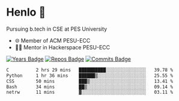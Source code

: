 
# Henlo 🌊

Pursuing b.tech in CSE at PES University

 - 🌐 Member of ACM PESU-ECC
 - 👨‍💻 Mentor in Hackerspace PESU-ECC

 [![Years Badge](https://badges.pufler.dev/years/bwaklog)](https://badges.pufler.dev) 
 [![Repos Badge](https://badges.pufler.dev/repos/bwaklog)](https://badges.pufler.dev)
 [![Commits Badge](https://badges.pufler.dev/commits/monthly/bwaklog)](https://badges.pufler.dev)

<!--START_SECTION:waka-->

```txt
C          2 hrs 29 mins   ██████████░░░░░░░░░░░░░░░   39.78 %
Python     1 hr 36 mins    ██████▒░░░░░░░░░░░░░░░░░░   25.55 %
CSS        50 mins         ███▒░░░░░░░░░░░░░░░░░░░░░   13.41 %
Bash       34 mins         ██▒░░░░░░░░░░░░░░░░░░░░░░   09.14 %
netrw      11 mins         ▓░░░░░░░░░░░░░░░░░░░░░░░░   03.11 %
```

<!--END_SECTION:waka-->
